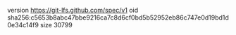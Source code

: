 version https://git-lfs.github.com/spec/v1
oid sha256:c5653b8abc47bbe9216ca7c8d6cf0bd5b52952eb86c747e0d19bd1d0e34c14f9
size 30799
